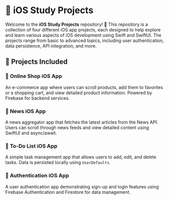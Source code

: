 # 📱 iOS Study Projects

Welcome to the **iOS Study Projects** repository! 🎉 This repository is a collection of four different iOS app projects, each designed to help explore and learn various aspects of iOS development using Swift and SwiftUI. The projects range from basic to advanced topics, including user authentication, data persistence, API integration, and more.

## 📂 Projects Included

### 🛒 **Online Shop iOS App**
An e-commerce app where users can scroll products, add them to favorites or a shopping cart, and view detailed product information. Powered by Firebase for backend services.

### 📰 **News iOS App**
A news aggregator app that fetches the latest articles from the News API. Users can scroll through news feeds and view detailed content using SwiftUI and async/await.

### 📝 **To-Do List iOS App**
A simple task management app that allows users to add, edit, and delete tasks. Data is persisted locally using `UserDefaults`.

### 🔐 **Authentication iOS App**
A user authentication app demonstrating sign-up and login features using Firebase Authentication and Firestore for data management.
